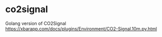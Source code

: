 # co2signal
Golang version of CO2Signal https://xbarapp.com/docs/plugins/Environment/CO2-Signal.10m.py.html
